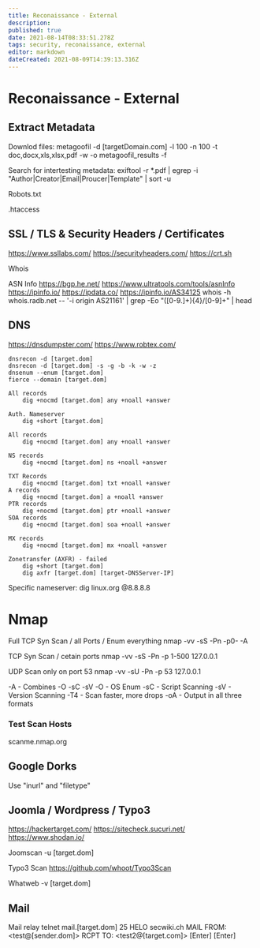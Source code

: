 ```yaml
---
title: Reconaissance - External
description: 
published: true
date: 2021-08-14T08:33:51.278Z
tags: security, reconaissance, external
editor: markdown
dateCreated: 2021-08-09T14:39:13.316Z
---
```


# Reconaissance - External
## Extract Metadata
Downlod files:
metagoofil -d [targetDomain.com] -l 100 -n 100 -t doc,docx,xls,xlsx,pdf -w -o metagoofil_results -f

Search for intertesting metadata:
exiftool -r *.pdf | egrep -i "Author|Creator|Email|Proucer|Template" | sort -u

Robots.txt

.htaccess

## SSL / TLS & Security Headers / Certificates
https://www.ssllabs.com/
https://securityheaders.com/
https://crt.sh
	
Whois

ASN Info
https://bgp.he.net/
https://www.ultratools.com/tools/asnInfo
https://ipinfo.io/ 
https://ipdata.co/
https://ipinfo.io/AS34125
whois -h whois.radb.net -- '-i origin AS21161' | grep -Eo "([0-9.]+){4}/[0-9]+" | head


## DNS
https://dnsdumpster.com/
https://www.robtex.com/

	dnsrecon -d [target.dom]
	dnsrecon -d [target.dom] -s -g -b -k -w -z
	dnsenum --enum [target.dom]
	fierce --domain [target.dom]

	All records
		dig +nocmd [target.dom] any +noall +answer
	
	Auth. Nameserver
		dig +short [target.dom]
	
	All records
		dig +nocmd [target.dom] any +noall +answer
	
	NS records
		dig +nocmd [target.dom] ns +noall +answer
		
	TXT Records
		dig +nocmd [target.dom] txt +noall +answer
	A records
		dig +nocmd [target.dom] a +noall +answer
	PTR records
		dig +nocmd [target.dom] ptr +noall +answer
	SOA records
		dig +nocmd [target.dom] soa +noall +answer
	
	MX records
		dig +nocmd [target.dom] mx +noall +answer
	
	Zonetransfer (AXFR) - failed
		dig +short [target.dom]
		dig axfr [target.dom] [target-DNSServer-IP]

Specific nameserver:
dig linux.org @8.8.8.8

# Nmap
Full TCP Syn Scan / all Ports / Enum everything
nmap -vv -sS -Pn -p0- -A

TCP Syn Scan / cetain ports
nmap -vv -sS -Pn -p 1-500 127.0.0.1

UDP Scan only on port 53
nmap -vv -sU -Pn -p 53 127.0.0.1

-A - Combines -O -sC -sV
-O - OS Enum
-sC - Script Scanning
-sV - Version Scanning
-T4 - Scan faster, more drops
-oA - Output in all three formats

### Test Scan Hosts
scanme.nmap.org

## Google Dorks
Use "inurl" and "filetype"

## Joomla / Wordpress / Typo3
https://hackertarget.com/
https://sitecheck.sucuri.net/
https://www.shodan.io/

Joomscan -u [target.dom]

Typo3 Scan
https://github.com/whoot/Typo3Scan

Whatweb -v [target.dom]

## Mail
Mail relay
	telnet mail.[target.dom] 25
	HELO secwiki.ch
	MAIL FROM: <test@[sender.dom]>
	RCPT TO: <test2@[target.com]>
[Enter] [Enter]
